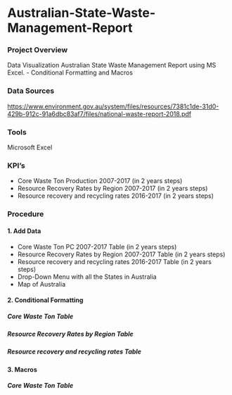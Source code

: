 # Australian-State-Waste-Management-Report

### Project Overview
Data Visualization  Australian State Waste Management Report using MS Excel. - Conditional Formatting and Macros

### Data Sources
https://www.environment.gov.au/system/files/resources/7381c1de-31d0-429b-912c-91a6dbc83af7/files/national-waste-report-2018.pdf

### Tools
Microsoft Excel

### KPI’s
- Core Waste Ton Production 2007-2017 (in 2 years steps)
- Resource Recovery Rates by Region 2007-2017 (in 2 years steps)
- Resource recovery and recycling rates 2016-2017 (in 2 years steps)


### Procedure
#### 1. Add Data
- Core Waste Ton PC 2007-2017 Table (in 2 years steps)
- Resource Recovery Rates by Region 2007-2017 Table (in 2 years steps)
- Resource recovery and recycling rates 2016-2017 Table (in 2 years steps)
- Drop-Down Menu with all the States in Australia
- Map of Australia

#### 2. Conditional Formatting
##### Core Waste Ton Table
##### Resource Recovery Rates by Region Table
##### Resource recovery and recycling rates Table

#### 3. Macros
##### Core Waste Ton Table



